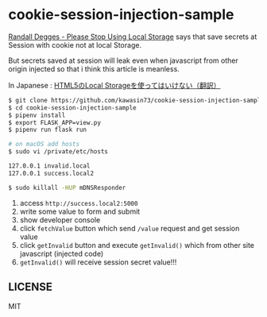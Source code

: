 # cookie-session-injection-sample

[Randall Degges - Please Stop Using Local Storage](https://www.rdegges.com/2018/please-stop-using-local-storage/) says that save secrets at Session with cookie not at local Storage.

But secrets saved at session will leak even when javascript from other origin injected so that i think this article is meanless.

In Japanese : [HTML5のLocal Storageを使ってはいけない（翻訳）](https://techracho.bpsinc.jp/hachi8833/2019_10_09/80851)

```bash
$ git clone https://github.com/kawasin73/cookie-session-injection-sample.git
$ cd cookie-session-injection-sample
$ pipenv install
$ export FLASK_APP=view.py
$ pipenv run flask run
```

```bash
# on macOS add hosts
$ sudo vi /private/etc/hosts

127.0.0.1 invalid.local
127.0.0.1 success.local2

$ sudo killall -HUP mDNSResponder
```

1. access `http://success.local2:5000`
2. write some value to form and submit
3. show developer console
4. click `fetchValue` button which send `/value` request and get session value
5. click `getInvalid` button and execute `getInvalid()` which from other site javascript (injected code)
6. `getInvalid()` will receive session secret value!!!

## LICENSE

MIT
